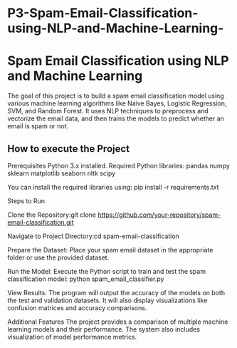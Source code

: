 # P3-Spam-Email-Classification-using-NLP-and-Machine-Learning-
<h1> Spam Email Classification using NLP and Machine Learning </h1>


<p> The goal of this project is to build a spam email classification model using various machine learning algorithms like Naive Bayes, Logistic Regression, SVM, and Random Forest. It uses NLP techniques to preprocess and vectorize the email data, and then trains the models to predict whether an email is spam or not.</p>

<h2>How to execute the Project</h2>

<p>Prerequisites
Python 3.x installed.
Required Python libraries:
pandas
numpy
sklearn
matplotlib
seaborn
nltk
scipy
  
You can install the required libraries using: pip install -r requirements.txt
  
Steps to Run

Clone the Repository:git clone https://github.com/your-repository/spam-email-classification.git

Navigate to Project Directory:cd spam-email-classification

Prepare the Dataset: Place your spam email dataset in the appropriate folder or use the provided dataset.

Run the Model: 
Execute the Python script to train and test the spam classification model: python spam_email_classifier.py

View Results: The program will output the accuracy of the models on both the test and validation datasets. It will also display visualizations like confusion matrices and accuracy comparisons.

Additional Features
The project provides a comparison of multiple machine learning models and their performance.
The system also includes visualization of model performance metrics.</p>
